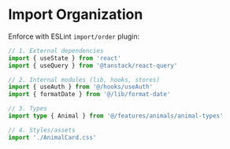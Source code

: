 # Import Organization

Enforce with ESLint `import/order` plugin:

```typescript
// 1. External dependencies
import { useState } from 'react'
import { useQuery } from '@tanstack/react-query'

// 2. Internal modules (lib, hooks, stores)
import { useAuth } from '@/hooks/useAuth'
import { formatDate } from '@/lib/format-date'

// 3. Types
import type { Animal } from '@/features/animals/animal-types'

// 4. Styles/assets
import './AnimalCard.css'
```
